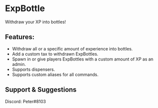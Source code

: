 # ExpBottle
Withdraw your XP into bottles!

## Features:
- Withdraw all or a specific amount of experience into bottles.
- Add a custom tax to withdrawn ExpBottles.
- Spawn in or give players ExpBottles with a custom amount of XP as an admin.
- Supports dispensers.
- Supports custom aliases for all commands.

## Support & Suggestions
Discord: Peter#8103
